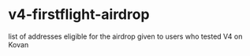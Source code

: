 # v4-firstflight-airdrop
list of addresses eligible for the airdrop given to users who tested V4 on Kovan
